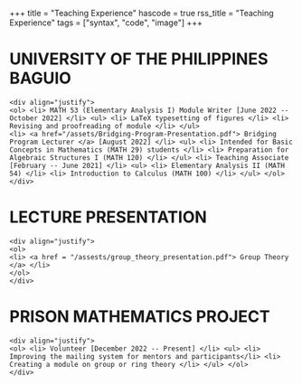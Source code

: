 +++
title = "Teaching Experience"
hascode = true
rss_title = "Teaching Experience"
tags = ["syntax", "code", "image"]
+++

# UNIVERSITY OF THE PHILIPPINES BAGUIO

~~~
<div align="justify">
<ol> <li> MATH 53 (Elementary Analysis I) Module Writer [June 2022 -- October 2022] </li> <ul> <li> LaTeX typesetting of figures </li> <li> Revising and proofreading of module </li> </ul> 
<li> <a href="/assets/Bridging-Program-Presentation.pdf"> Bridging Program Lecturer </a> [August 2022] </li> <ul> <li> Intended for Basic Concepts in Mathematics (MATH 29) students </li> <li> Preparation for Algebraic Structures I (MATH 120) </li> </ul> <li> Teaching Associate [February -- June 2021] </li> <ul> <li> Elementary Analysis II (MATH 54) </li> <li> Introduction to Calculus (MATH 100) </li> </ul> </ol>
</div>
~~~

# LECTURE PRESENTATION 

~~~
<div align="justify">
<ol>
<li> <a href = "/assests/group_theory_presentation.pdf"> Group Theory </a> </li>
</ol>
</div>
~~~


# PRISON MATHEMATICS PROJECT

~~~
<div align="justify">
<ol> <li> Volunteer [December 2022 -- Present] </li> <ul> <li> Improving the mailing system for mentors and participants</li> <li> Creating a module on group or ring theory </li> </ul> </ol>
</div>
~~~
